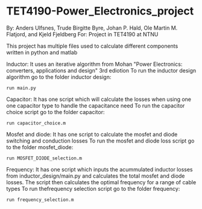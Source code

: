 # TET4190-Power_Electronics_project

By: Anders Ulfsnes, Trude Birgitte Byre, Johan P. Hald, Ole Martin M. Flatjord, and Kjeld Fjeldberg
For: Project in TET4190 at NTNU

This project has multiple files used to calculate different components written in python and matlab


Inductor:
It uses an iterative algorithm from Mohan "Power Electronics: converters, applications and design" 3rd ediotion
To run the inductor design algorithm go to the folder inductor design:
 
    run main.py
  
  
Capacitor:
It has one script which will calculate the losses when using one one capacitor type to handle the capacitance need
To run the capacitor choice script go to the folder capacitor:

    run capacitor_choice.m
  
  
Mosfet and diode:
It has one script to calculate the mosfet and diode switching and conduction losses
To run the mosfet and diode loss script go to the folder mosfet_diode:
  
    run MOSFET_DIODE_selection.m  
  
Frequency:
It has one script which inputs the acummulated inductor losses from inductor_design/main.py and calculates the total mosfet and diode losses. The script then calculates the optimal frequency for a range of cable types
To run thefrequency selection script go to the folder frequency:
  
    run frequency_selection.m 
    
    
